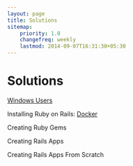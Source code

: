 ```yaml
---
layout: page
title: Solutions
sitemap:
    priority: 1.0
    changefreq: weekly
    lastmod: 2014-09-07T16:31:30+05:30
---
```

# Solutions

[Windows Users](/windows.html)


Installing Ruby on Rails: [Docker](/docker.html)

Creating Ruby Gems

Creating Rails Apps

Creating Rails Apps From Scratch
